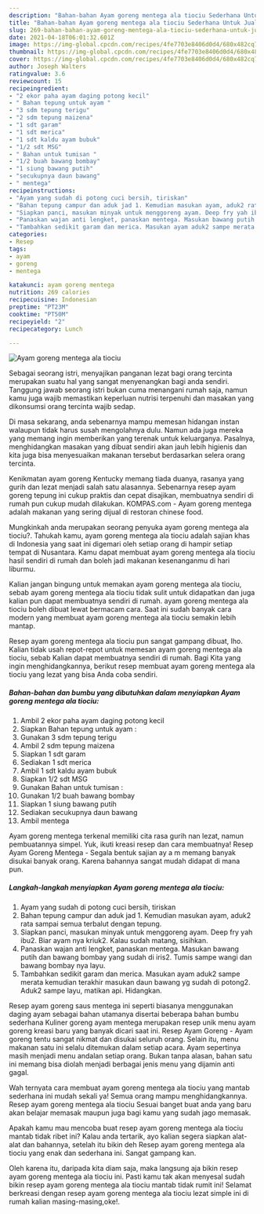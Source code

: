 ```yaml
---
description: "Bahan-bahan Ayam goreng mentega ala tiociu Sederhana Untuk Jualan"
title: "Bahan-bahan Ayam goreng mentega ala tiociu Sederhana Untuk Jualan"
slug: 269-bahan-bahan-ayam-goreng-mentega-ala-tiociu-sederhana-untuk-jualan
date: 2021-04-18T06:01:32.601Z
image: https://img-global.cpcdn.com/recipes/4fe7703e8406d0d4/680x482cq70/ayam-goreng-mentega-ala-tiociu-foto-resep-utama.jpg
thumbnail: https://img-global.cpcdn.com/recipes/4fe7703e8406d0d4/680x482cq70/ayam-goreng-mentega-ala-tiociu-foto-resep-utama.jpg
cover: https://img-global.cpcdn.com/recipes/4fe7703e8406d0d4/680x482cq70/ayam-goreng-mentega-ala-tiociu-foto-resep-utama.jpg
author: Joseph Walters
ratingvalue: 3.6
reviewcount: 15
recipeingredient:
- "2 ekor paha ayam daging potong kecil"
- " Bahan tepung untuk ayam "
- "3 sdm tepung terigu"
- "2 sdm tepung maizena"
- "1 sdt garam"
- "1 sdt merica"
- "1 sdt kaldu ayam bubuk"
- "1/2 sdt MSG"
- " Bahan untuk tumisan "
- "1/2 buah bawang bombay"
- "1 siung bawang putih"
- "secukupnya daun bawang"
- " mentega"
recipeinstructions:
- "Ayam yang sudah di potong cuci bersih, tiriskan"
- "Bahan tepung campur dan aduk jad 1. Kemudian masukan ayam, aduk2 rata sampai semua terbalut dengan tepung."
- "Siapkan panci, masukan minyak untuk menggoreng ayam. Deep fry yah ibu2. Biar ayam nya kriuk2. Kalau sudah matang, sisihkan."
- "Panaskan wajan anti lengket, panaskan mentega. Masukan bawang putih dan bawang bombay yang sudah di iris2. Tumis sampe wangi dan bawang bombay nya layu."
- "Tambahkan sedikit garam dan merica. Masukan ayam aduk2 sampe merata kemudian terakhir masukan daun bawang yg sudah di potong2. Aduk2 sampe layu, matikan api. Hidangkan."
categories:
- Resep
tags:
- ayam
- goreng
- mentega

katakunci: ayam goreng mentega 
nutrition: 269 calories
recipecuisine: Indonesian
preptime: "PT23M"
cooktime: "PT50M"
recipeyield: "2"
recipecategory: Lunch

---
```



![Ayam goreng mentega ala tiociu](https://img-global.cpcdn.com/recipes/4fe7703e8406d0d4/680x482cq70/ayam-goreng-mentega-ala-tiociu-foto-resep-utama.jpg)

Sebagai seorang istri, menyajikan panganan lezat bagi orang tercinta merupakan suatu hal yang sangat menyenangkan bagi anda sendiri. Tanggung jawab seorang istri bukan cuma menangani rumah saja, namun kamu juga wajib memastikan keperluan nutrisi terpenuhi dan masakan yang dikonsumsi orang tercinta wajib sedap.

Di masa  sekarang, anda sebenarnya mampu memesan hidangan instan walaupun tidak harus susah mengolahnya dulu. Namun ada juga mereka yang memang ingin memberikan yang terenak untuk keluarganya. Pasalnya, menghidangkan masakan yang dibuat sendiri akan jauh lebih higienis dan kita juga bisa menyesuaikan makanan tersebut berdasarkan selera orang tercinta. 

Kenikmatan ayam goreng Kentucky memang tiada duanya, rasanya yang gurih dan lezat menjadi salah satu alasannya. Sebenarnya resep ayam goreng tepung ini cukup praktis dan cepat disajikan, membuatnya sendiri di rumah pun cukup mudah dilakukan. KOMPAS.com - Ayam goreng mentega adalah makanan yang sering dijual di restoran chinese food.

Mungkinkah anda merupakan seorang penyuka ayam goreng mentega ala tiociu?. Tahukah kamu, ayam goreng mentega ala tiociu adalah sajian khas di Indonesia yang saat ini digemari oleh setiap orang di hampir setiap tempat di Nusantara. Kamu dapat membuat ayam goreng mentega ala tiociu hasil sendiri di rumah dan boleh jadi makanan kesenanganmu di hari liburmu.

Kalian jangan bingung untuk memakan ayam goreng mentega ala tiociu, sebab ayam goreng mentega ala tiociu tidak sulit untuk didapatkan dan juga kalian pun dapat membuatnya sendiri di rumah. ayam goreng mentega ala tiociu boleh dibuat lewat bermacam cara. Saat ini sudah banyak cara modern yang membuat ayam goreng mentega ala tiociu semakin lebih mantap.

Resep ayam goreng mentega ala tiociu pun sangat gampang dibuat, lho. Kalian tidak usah repot-repot untuk memesan ayam goreng mentega ala tiociu, sebab Kalian dapat membuatnya sendiri di rumah. Bagi Kita yang ingin menghidangkannya, berikut resep membuat ayam goreng mentega ala tiociu yang lezat yang bisa Anda coba sendiri.

<!--inarticleads1-->

##### Bahan-bahan dan bumbu yang dibutuhkan dalam menyiapkan Ayam goreng mentega ala tiociu:

1. Ambil 2 ekor paha ayam daging potong kecil
1. Siapkan  Bahan tepung untuk ayam :
1. Gunakan 3 sdm tepung terigu
1. Ambil 2 sdm tepung maizena
1. Siapkan 1 sdt garam
1. Sediakan 1 sdt merica
1. Ambil 1 sdt kaldu ayam bubuk
1. Siapkan 1/2 sdt MSG
1. Gunakan  Bahan untuk tumisan :
1. Gunakan 1/2 buah bawang bombay
1. Siapkan 1 siung bawang putih
1. Sediakan secukupnya daun bawang
1. Ambil  mentega


Ayam goreng mentega terkenal memiliki cita rasa gurih nan lezat, namun pembuatannya simpel. Yuk, ikuti kreasi resep dan cara membuatnya! Resep Ayam Goreng Mentega - Segala bentuk sajian ay a m memang banyak disukai banyak orang. Karena bahannya sangat mudah didapat di mana pun. 

<!--inarticleads2-->

##### Langkah-langkah menyiapkan Ayam goreng mentega ala tiociu:

1. Ayam yang sudah di potong cuci bersih, tiriskan
1. Bahan tepung campur dan aduk jad 1. Kemudian masukan ayam, aduk2 rata sampai semua terbalut dengan tepung.
1. Siapkan panci, masukan minyak untuk menggoreng ayam. Deep fry yah ibu2. Biar ayam nya kriuk2. Kalau sudah matang, sisihkan.
1. Panaskan wajan anti lengket, panaskan mentega. Masukan bawang putih dan bawang bombay yang sudah di iris2. Tumis sampe wangi dan bawang bombay nya layu.
1. Tambahkan sedikit garam dan merica. Masukan ayam aduk2 sampe merata kemudian terakhir masukan daun bawang yg sudah di potong2. Aduk2 sampe layu, matikan api. Hidangkan.


Resep ayam goreng saus mentega ini seperti biasanya menggunakan daging ayam sebagai bahan utamanya disertai beberapa bahan bumbu sederhana Kuliner goreng ayam mentega merupakan resep unik menu ayam goreng kreasi baru yang banyak dicari saat ini. Resep Ayam Goreng - Ayam goreng tentu sangat nikmat dan disukai seluruh orang. Selain itu, menu makanan satu ini selalu ditemukan dalam setiap acara. Ayam sepertinya masih menjadi menu andalan setiap orang. Bukan tanpa alasan, bahan satu ini memang bisa diolah menjadi berbagai jenis menu yang dijamin anti gagal. 

Wah ternyata cara membuat ayam goreng mentega ala tiociu yang mantab sederhana ini mudah sekali ya! Semua orang mampu menghidangkannya. Resep ayam goreng mentega ala tiociu Sesuai banget buat anda yang baru akan belajar memasak maupun juga bagi kamu yang sudah jago memasak.

Apakah kamu mau mencoba buat resep ayam goreng mentega ala tiociu mantab tidak ribet ini? Kalau anda tertarik, ayo kalian segera siapkan alat-alat dan bahannya, setelah itu bikin deh Resep ayam goreng mentega ala tiociu yang enak dan sederhana ini. Sangat gampang kan. 

Oleh karena itu, daripada kita diam saja, maka langsung aja bikin resep ayam goreng mentega ala tiociu ini. Pasti kamu tak akan menyesal sudah bikin resep ayam goreng mentega ala tiociu mantab tidak rumit ini! Selamat berkreasi dengan resep ayam goreng mentega ala tiociu lezat simple ini di rumah kalian masing-masing,oke!.

